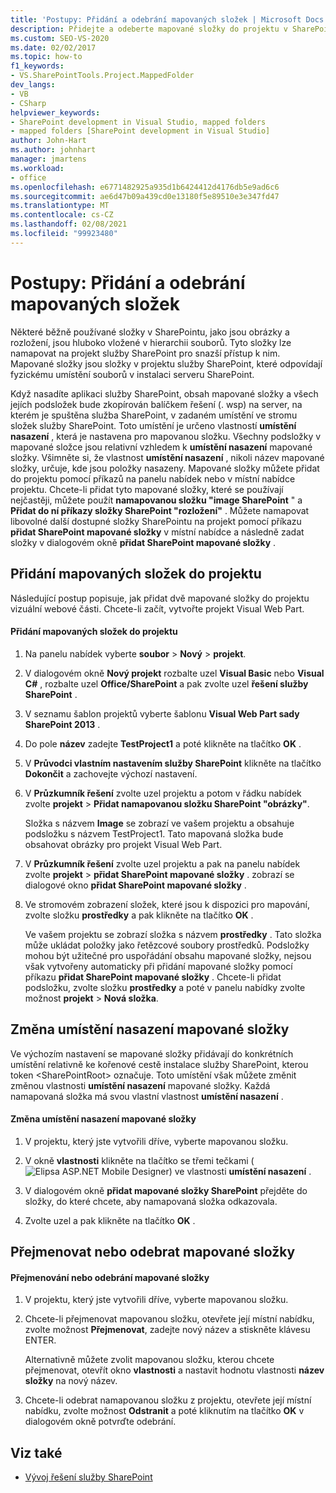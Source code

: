 ```yaml
---
title: 'Postupy: Přidání a odebrání mapovaných složek | Microsoft Docs'
description: Přidejte a odeberte mapované složky do projektu v SharePointu.  Změna umístění nasazení mapované složky. Přejmenujte nebo odeberte mapované složky.
ms.custom: SEO-VS-2020
ms.date: 02/02/2017
ms.topic: how-to
f1_keywords:
- VS.SharePointTools.Project.MappedFolder
dev_langs:
- VB
- CSharp
helpviewer_keywords:
- SharePoint development in Visual Studio, mapped folders
- mapped folders [SharePoint development in Visual Studio]
author: John-Hart
ms.author: johnhart
manager: jmartens
ms.workload:
- office
ms.openlocfilehash: e6771482925a935d1b6424412d4176db5e9ad6c6
ms.sourcegitcommit: ae6d47b09a439cd0e13180f5e89510e3e347fd47
ms.translationtype: MT
ms.contentlocale: cs-CZ
ms.lasthandoff: 02/08/2021
ms.locfileid: "99923480"
---
```

# <a name="how-to-add-and-remove-mapped-folders"></a>Postupy: Přidání a odebrání mapovaných složek
  Některé běžně používané složky v SharePointu, jako jsou obrázky a rozložení, jsou hluboko vložené v hierarchii souborů. Tyto složky lze namapovat na projekt služby SharePoint pro snazší přístup k nim. Mapované složky jsou složky v projektu služby SharePoint, které odpovídají fyzickému umístění souborů v instalaci serveru SharePoint.

 Když nasadíte aplikaci služby SharePoint, obsah mapované složky a všech jejích podsložek bude zkopírován balíčkem řešení (. wsp) na server, na kterém je spuštěna služba SharePoint, v zadaném umístění ve stromu složek služby SharePoint. Toto umístění je určeno vlastností **umístění nasazení** , která je nastavena pro mapovanou složku. Všechny podsložky v mapované složce jsou relativní vzhledem k **umístění nasazení** mapované složky. Všimněte si, že vlastnost **umístění nasazení** , nikoli název mapované složky, určuje, kde jsou položky nasazeny.
Mapované složky můžete přidat do projektu pomocí příkazů na panelu nabídek nebo v místní nabídce projektu. Chcete-li přidat tyto mapované složky, které se používají nejčastěji, můžete použít **namapovanou složku "image SharePoint** " a **Přidat do ní příkazy složky SharePoint "rozložení"** . Můžete namapovat libovolné další dostupné složky SharePointu na projekt pomocí příkazu **přidat SharePoint mapované složky** v místní nabídce a následně zadat složky v dialogovém okně **přidat SharePoint mapované složky** .

## <a name="add-mapped-folders-to-a-project"></a>Přidání mapovaných složek do projektu
 Následující postup popisuje, jak přidat dvě mapované složky do projektu vizuální webové části. Chcete-li začít, vytvořte projekt Visual Web Part.

#### <a name="to-add-mapped-folders-to-a-project"></a>Přidání mapovaných složek do projektu

1. Na panelu nabídek vyberte **soubor**  >  **Nový**  >  **projekt**.

2. V dialogovém okně **Nový projekt** rozbalte uzel **Visual Basic** nebo **Visual C#** , rozbalte uzel **Office/SharePoint** a pak zvolte uzel **řešení služby SharePoint** .

3. V seznamu šablon projektů vyberte šablonu **Visual Web Part sady SharePoint 2013** .

4. Do pole **název** zadejte **TestProject1** a poté klikněte na tlačítko **OK** .

5. V **Průvodci vlastním nastavením služby SharePoint** klikněte na tlačítko **Dokončit** a zachovejte výchozí nastavení.

6. V **Průzkumník řešení** zvolte uzel projektu a potom v řádku nabídek zvolte **projekt**  >  **Přidat namapovanou složku SharePoint "obrázky"**.

     Složka s názvem **Image** se zobrazí ve vašem projektu a obsahuje podsložku s názvem TestProject1. Tato mapovaná složka bude obsahovat obrázky pro projekt Visual Web Part.

7. V **Průzkumník řešení** zvolte uzel projektu a pak na panelu nabídek zvolte **projekt**  >  **přidat SharePoint mapované složky** . zobrazí se dialogové okno **přidat SharePoint mapované složky** .

8. Ve stromovém zobrazení složek, které jsou k dispozici pro mapování, zvolte složku **prostředky** a pak klikněte na tlačítko **OK** .

     Ve vašem projektu se zobrazí složka s názvem **prostředky** . Tato složka může ukládat položky jako řetězcové soubory prostředků. Podsložky mohou být užitečné pro uspořádání obsahu mapované složky, nejsou však vytvořeny automaticky při přidání mapované složky pomocí příkazu **přidat SharePoint mapované složky** . Chcete-li přidat podsložku, zvolte složku **prostředky** a poté v panelu nabídky zvolte možnost **projekt**  >  **Nová složka**.

## <a name="change-the-deployment-location-of-a-mapped-folder"></a>Změna umístění nasazení mapované složky
 Ve výchozím nastavení se mapované složky přidávají do konkrétních umístění relativně ke kořenové cestě instalace služby SharePoint, kterou token \<SharePointRoot> označuje. Toto umístění však můžete změnit změnou vlastnosti **umístění nasazení** mapované složky. Každá namapovaná složka má svou vlastní vlastnost **umístění nasazení** .

#### <a name="to-change-the-deployment-location-of-a-mapped-folder"></a>Změna umístění nasazení mapované složky

1. V projektu, který jste vytvořili dříve, vyberte mapovanou složku.

2. V okně **vlastnosti** klikněte na tlačítko se třemi tečkami (![Elipsa ASP.NET Mobile Designer](../sharepoint/media/mwellipsis.gif "Elipsa ASP.NET Mobile Designer")) ve vlastnosti **umístění nasazení** .

3. V dialogovém okně **přidat mapované složky SharePoint** přejděte do složky, do které chcete, aby namapovaná složka odkazovala.

4. Zvolte uzel a pak klikněte na tlačítko **OK** .

## <a name="rename-or-remove-mapped-folders"></a>Přejmenovat nebo odebrat mapované složky

#### <a name="to-rename-or-remove-a-mapped-folder"></a>Přejmenování nebo odebrání mapované složky

1. V projektu, který jste vytvořili dříve, vyberte mapovanou složku.

2. Chcete-li přejmenovat mapovanou složku, otevřete její místní nabídku, zvolte možnost **Přejmenovat**, zadejte nový název a stiskněte klávesu ENTER.

     Alternativně můžete zvolit mapovanou složku, kterou chcete přejmenovat, otevřít okno **vlastnosti** a nastavit hodnotu vlastnosti **název složky** na nový název.

3. Chcete-li odebrat namapovanou složku z projektu, otevřete její místní nabídku, zvolte možnost **Odstranit** a poté kliknutím na tlačítko **OK** v dialogovém okně potvrďte odebrání.

## <a name="see-also"></a>Viz také
- [Vývoj řešení služby SharePoint](../sharepoint/developing-sharepoint-solutions.md)
